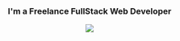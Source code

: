 <div align="center">
<h3>I'm a Freelance FullStack Web Developer</h3>
<image src="https://readme-typing-svg.herokuapp.com?font=Iosevka&size=16&color=48e&center=true&width=410&height=45&lines=Puto+el+que+lo+lea.">
</div>
